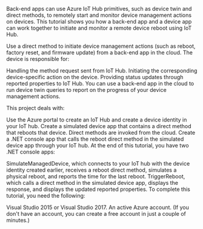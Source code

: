 Back-end apps can use Azure IoT Hub primitives, such as device twin and direct methods, to remotely start and monitor device management actions on devices. This tutorial shows you how a back-end app and a device app can work together to initiate and monitor a remote device reboot using IoT Hub.

Use a direct method to initiate device management actions (such as reboot, factory reset, and firmware update) from a back-end app in the cloud. The device is responsible for:

Handling the method request sent from IoT Hub.
Initiating the corresponding device-specific action on the device.
Providing status updates through reported properties to IoT Hub.
You can use a back-end app in the cloud to run device twin queries to report on the progress of your device management actions.

This project deals with:

Use the Azure portal to create an IoT Hub and create a device identity in your IoT hub.
Create a simulated device app that contains a direct method that reboots that device. Direct methods are invoked from the cloud.
Create a .NET console app that calls the reboot direct method in the simulated device app through your IoT hub.
At the end of this tutorial, you have two .NET console apps:

SimulateManagedDevice, which connects to your IoT hub with the device identity created earlier, receives a reboot direct method, simulates a physical reboot, and reports the time for the last reboot.
TriggerReboot, which calls a direct method in the simulated device app, displays the response, and displays the updated reported properties.
To complete this tutorial, you need the following:

Visual Studio 2015 or Visual Studio 2017.
An active Azure account. (If you don't have an account, you can create a free account in just a couple of minutes.)
